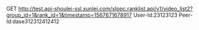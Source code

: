 GET http://test.api-shoulei-ssl.xunlei.com/xlppc.ranklist.api/v1/video_list2?group_id=1&rank_id=1&timestamp=1567671678917
User-Id:23123123
Peer-Id:dase312312412412